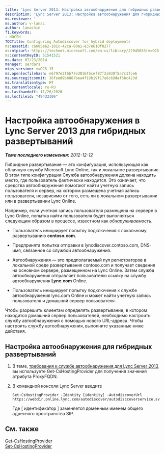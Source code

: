 ```yaml
---
title: 'Lync Server 2013: Настройка автообнаружения для гибридных развертываний'
description: 'Lync Server 2013: Настройка автообнаружения для гибридных развертываний.'
ms.reviewer: ''
ms.author: v-lanac
author: lanachin
f1.keywords:
- NOCSH
TOCTitle: Configuring Autodiscover for hybrid deployments
ms:assetid: ca605e62-181c-42ca-80a1-e37e610f8277
ms:mtpsurl: https://technet.microsoft.com/en-us/library/JJ945653(v=OCS.15)
ms:contentKeyID: 51541521
ms.date: 07/23/2014
manager: serdars
mtps_version: v=OCS.15
ms.openlocfilehash: e6797e3f6b77e3016f6cef87f2a930f5a7c1fce6
ms.sourcegitcommit: 36fee89bb887bea4f18b19f17a8c69daf5bc423d
ms.translationtype: MT
ms.contentlocale: ru-RU
ms.lasthandoff: 11/26/2020
ms.locfileid: "49433306"
---
```

# <a name="configuring-autodiscover-in-lync-server-2013-for-hybrid-deployments"></a>Настройка автообнаружения в Lync Server 2013 для гибридных развертываний

<div data-xmlns="http://www.w3.org/1999/xhtml">

<div class="topic" data-xmlns="http://www.w3.org/1999/xhtml" data-msxsl="urn:schemas-microsoft-com:xslt" data-cs="https://msdn.microsoft.com/">

<div data-asp="https://msdn2.microsoft.com/asp">



</div>

<div id="mainSection">

<div id="mainBody">

<span> </span>

_**Тема последнего изменения:** 2012-12-12_

Гибридное развертывание — это конфигурация, использующая как облачную службу Microsoft Lync Online, так и локальное развертывание. В этом типе конфигурации Служба автообнаружения должна находить место, где пользователь фактически находится. Это означает, что средства автообнаружения помогают найти учетную запись пользователя и сервер, на котором размещена учетная запись пользователя, независимо от того, есть ли в локальном развертывании или в развертывании Lync Online.

Например, если учетная запись пользователя размещена на сервере в Lync Online, попытка найти пользователя будет выполняться следующим образом в процессе, известном как *обнаруживаемость*.

  - Пользователь инициирует попытку подключения к локальному развертыванию **contoso.com**.

  - Предпринята попытка отправки в lyncdiscover.contoso.com, DNS-имя, связанное со службой автообнаружения.

  - Автообнаружения — это предполагаемый пул регистраторов в локальной среде развертывания contoso.com и получает сведения на основном сервере, размещенном на Lync Online. Затем служба автообнаружения отправляет пользователю ссылку на службу автообнаружения **Lync.com** Online.

  - Пользователь инициирует попытку подключения к службе автообнаружения lync.com Online и может найти учетную запись пользователя и домашний сервер пользователя.

Чтобы разрешить клиентам определять развертывание, в котором находится домашний сервер пользователей, необходимо настроить службу автообнаружения с помощью нового URL-адреса. Чтобы настроить службу автообнаружения, выполните указанные ниже действия.

<div>

## <a name="configuring-autodiscover-for-hybrid-deployments"></a>Настройка автообнаружения для гибридных развертываний

1.  В теме, [требования к службе автообнаружения для Lync Server 2013](lync-server-2013-autodiscover-service-requirements.md), вы используете Get-CsHostingProvider для получения значения атрибута ProxyFQDN.

2.  В командной консоли Lync Server введите
    
        Set-CsHostingProvider -Identity [identity] -AutodiscoverUrl https://webdir.online.lync.com/autodiscover/autodisccoverservice.svc/root
    
    Где \[ идентификатор \] заменяется доменным именем общего адресного пространства SIP.

</div>

<div>

## <a name="see-also"></a>См. также


[Get-CsHostingProvider](https://docs.microsoft.com/powershell/module/skype/Get-CsHostingProvider)  
[Set-CsHostingProvider](https://docs.microsoft.com/powershell/module/skype/Set-CsHostingProvider)  
  

</div>

</div>

<span> </span>

</div>

</div>

</div>

